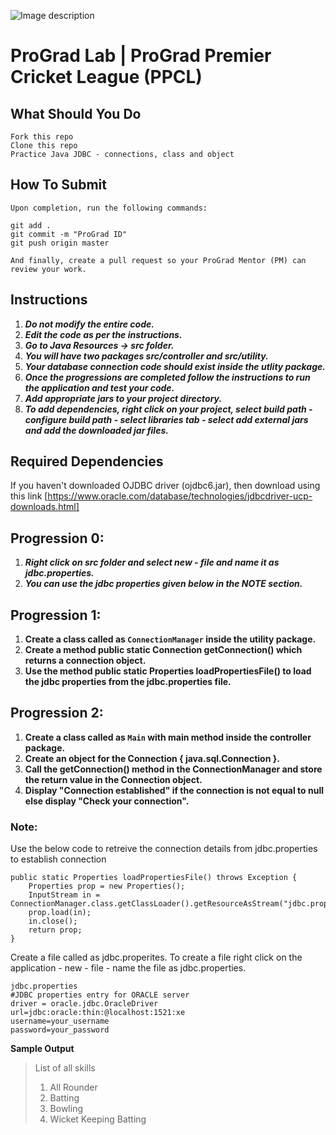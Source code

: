 ![Image description](https://i1.faceprep.in/ProGrad/face-logo-resized.png)

# ProGrad Lab | ProGrad Premier Cricket League (PPCL)


## What Should You Do
```
Fork this repo
Clone this repo
Practice Java JDBC - connections, class and object
```

## How To Submit
```
Upon completion, run the following commands:

git add .
git commit -m "ProGrad ID"
git push origin master

And finally, create a pull request so your ProGrad Mentor (PM) can review your work.
```

## Instructions

1. ***Do not modify the entire code.***
2. ***Edit the code as per the instructions.***
3. ***Go to Java Resources -> src folder.***
4. ***You will have two packages src/controller and src/utility.***
5. ***Your database connection code should exist inside the utlity package.***
6. ***Once the progressions are completed follow the instructions to run the application and test your code.***
7. ***Add appropriate jars to your project directory.***
8. ***To add dependencies, right click on your project, select build path - configure build path - select libraries tab - select add external jars and add the downloaded jar files.***

## Required Dependencies
If you haven't downloaded OJDBC driver (ojdbc6.jar), then download using this link [https://www.oracle.com/database/technologies/jdbcdriver-ucp-downloads.html]

## Progression 0:
1. ***Right click on src folder and select new - file and name it as jdbc.properties.***
2. ***You can use the jdbc properties given below in the NOTE section.***

## Progression 1:

1. **Create a class called as `ConnectionManager` inside the utility package.**
2. **Create a method public static Connection getConnection() which returns a connection object.** 
3. **Use the method public static Properties loadPropertiesFile() to load the jdbc properties from the jdbc.properties file.**

## Progression 2:

1. **Create a class called as  `Main` with main method inside the controller package.**
2. **Create an object for the Connection { java.sql.Connection }.**
3. **Call the getConnection() method in the ConnectionManager and store the return value in the Connection object.**
4. **Display "Connection established" if the connection is not equal to null else display "Check your connection".**

### Note:

Use the below code to retreive the connection details from jdbc.properties to establish connection
```
public static Properties loadPropertiesFile() throws Exception {
	Properties prop = new Properties();	
	InputStream in = ConnectionManager.class.getClassLoader().getResourceAsStream("jdbc.properties");
	prop.load(in);
	in.close(); 
	return prop;
}
```
Create a file called as jdbc.properites. To create a file right click on the application - new - file - name the file as jdbc.properties.
```
jdbc.properties
#JDBC properties entry for ORACLE server
driver = oracle.jdbc.OracleDriver
url=jdbc:oracle:thin:@localhost:1521:xe
username=your_username
password=your_password

```

**Sample Output**

> List of all skills 
> 1) All Rounder 
> 2) Batting 
> 3) Bowling 
> 4) Wicket Keeping Batting 
